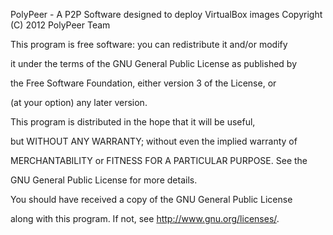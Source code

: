 PolyPeer - A P2P Software designed to deploy VirtualBox images
Copyright (C) 2012  PolyPeer Team


This program is free software: you can redistribute it and/or modify

it under the terms of the GNU General Public License as published by

the Free Software Foundation, either version 3 of the License, or

(at your option) any later version.

This program is distributed in the hope that it will be useful,

but WITHOUT ANY WARRANTY; without even the implied warranty of

MERCHANTABILITY or FITNESS FOR A PARTICULAR PURPOSE.  See the

GNU General Public License for more details.


You should have received a copy of the GNU General Public License

along with this program.  If not, see <http://www.gnu.org/licenses/>.
